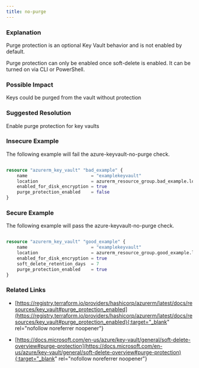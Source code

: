 ```yaml
---
title: no-purge
---
```


### Explanation


Purge protection is an optional Key Vault behavior and is not enabled by default.

Purge protection can only be enabled once soft-delete is enabled. It can be turned on via CLI or PowerShell.


### Possible Impact
Keys could be purged from the vault without protection

### Suggested Resolution
Enable purge protection for key vaults


### Insecure Example

The following example will fail the azure-keyvault-no-purge check.

```terraform

resource "azurerm_key_vault" "bad_example" {
    name                        = "examplekeyvault"
    location                    = azurerm_resource_group.bad_example.location
    enabled_for_disk_encryption = true
    purge_protection_enabled    = false
}

```



### Secure Example

The following example will pass the azure-keyvault-no-purge check.

```terraform

resource "azurerm_key_vault" "good_example" {
    name                        = "examplekeyvault"
    location                    = azurerm_resource_group.good_example.location
    enabled_for_disk_encryption = true
    soft_delete_retention_days  = 7
    purge_protection_enabled    = true
}

```




### Related Links


- [https://registry.terraform.io/providers/hashicorp/azurerm/latest/docs/resources/key_vault#purge_protection_enabled](https://registry.terraform.io/providers/hashicorp/azurerm/latest/docs/resources/key_vault#purge_protection_enabled){:target="_blank" rel="nofollow noreferrer noopener"}

- [https://docs.microsoft.com/en-us/azure/key-vault/general/soft-delete-overview#purge-protection](https://docs.microsoft.com/en-us/azure/key-vault/general/soft-delete-overview#purge-protection){:target="_blank" rel="nofollow noreferrer noopener"}


